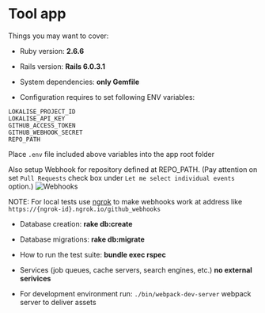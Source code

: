 # Tool app

Things you may want to cover:

* Ruby version:  **2.6.6**

* Rails version: **Rails 6.0.3.1**

* System dependencies: **only Gemfile**

* Configuration requires to set following ENV variables:
  
```
LOKALISE_PROJECT_ID
LOKALISE_API_KEY
GITHUB_ACCESS_TOKEN
GITHUB_WEBHOOK_SECRET
REPO_PATH
```
  
Place `.env` file included above variables into the app root folder  
  
Also setup Webhook for repository defined at REPO_PATH. (Pay attention on set `Pull Requests` check box under `Let me select individual events` option.)
![Webhooks](https://user-images.githubusercontent.com/4372434/83728575-3b8dd700-a64f-11ea-9dd4-59da246b7dbd.png)

NOTE: For local tests use [ngrok](https://ngrok.com/) to make webhooks work at address like `https://{ngrok-id}.ngrok.io/github_webhooks`

  
* Database creation:  **rake db:create**

* Database migrations:  **rake db:migrate**
* How to run the test suite: **bundle exec rspec**

* Services (job queues, cache servers, search engines, etc.)
 **no external serivices**
* For development environment run: `./bin/webpack-dev-server` webpack server to deliver assets

